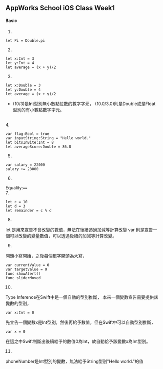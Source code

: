 AppWorks School iOS Class Week1
---
#### Basic
1.
```swift=
let Pi = Double.pi
```
2. 
```swift=
let x:Int = 3
let y:Int = 4
let average = (x + y)/2
```
3.  
```swift=
let x:Double = 3
let y:Double = 4
let average = (x + y)/2
```
* (10/3)是Int型別無小數點位數的數字字元，
(10.0/3.0)則是Double或是Float型別的有小數點數字字元。
<br>
4.

```swift=
var flag:Bool = true
var inputString:String = "Hello world."
let bitsInBite:Int = 8
let averageScore:Double = 86.8
```
5. 
```swift=
var salary = 22000
salary += 28000
```
6. 
Equality:```==```
<br>
7. 
```swift=
let c = 10
let d = 3
let remainder = c % d
```    
8. 
let 是用來宣告不會改變的數值，無法在後續透過加減等計算改變
var 則是宣告一個可以改變的變量數值，可以透過後續的加減等計算改變。

9. 
開頭小寫開始，之後每個單字開頭為大寫，
 ```swift=
var currentValue = 0
var targetValue = 0
func showAlert()
func sliderMoved
``` 
10. 
Type Inference在Swift中是一個自動的型別推斷，
本來一個變數宣告需要提供該變數的型別，
 ```swift=
var x:Int = 0
``` 
先宣告一個變數x是Int型別，然後再給予數值，但在Swift中可以自動型別推斷，
```swift=
var x = 0
```
在這之中Swift判斷出後續給予的數值0為Int，故自動給予該變數x為Int型別。
    
11.  
phoneNumber是Int型別的變數，無法給予String型別"Hello   world."的值

